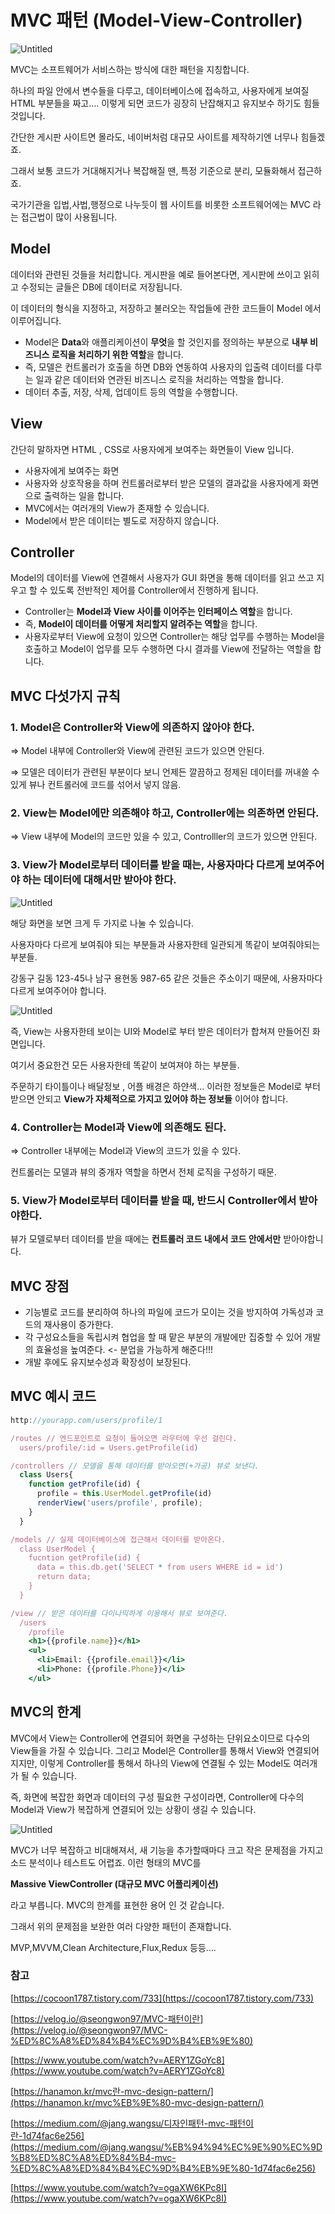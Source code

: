 # MVC 패턴 (Model-View-Controller)

![Untitled](./images/Untitled.png)

MVC는 소프트웨어가 서비스하는 방식에 대한 패턴을 지칭합니다.

하나의 파일 안에서 변수들을 다루고, 데이터베이스에 접속하고, 사용자에게 보여질 HTML 부분들을 짜고…. 이렇게 되면 코드가 굉장히 난잡해지고 유지보수 하기도 힘들 것입니다.

간단한 게시판 사이트면 몰라도, 네이버처럼 대규모 사이트를 제작하기엔 너무나 힘들겠죠.

그래서 보통 코드가 거대해지거나 복잡해질 땐, 특정 기준으로 분리, 모듈화해서 접근하죠.

국가기관을 입법,사법,행정으로 나누듯이 웹 사이트를 비롯한 소프트웨어에는 MVC 라는 접근법이 많이 사용됩니다.

## Model

데이터와 관련된 것들을 처리합니다. 게시판을 예로 들어본다면, 게시판에 쓰이고 읽히고 수정되는 글들은 DB에 데이터로 저장됩니다.

이 데이터의 형식을 지정하고, 저장하고 불러오는 작업들에 관한 코드들이 Model 에서 이루어집니다.

- Model은 **Data**와 애플리케이션이 **무엇**을 할 것인지를 정의하는 부분으로 **내부 비즈니스 로직을 처리하기 위한 역할**을 합니다.
- 즉, 모델은 컨트롤러가 호출을 하면 DB와 연동하여 사용자의 입출력 데이터를 다루는 일과 같은 데이터와 연관된 비즈니스 로직을 처리하는 역할을 합니다.
- 데이터 추출, 저장, 삭제, 업데이트 등의 역할을 수행합니다.

## View

간단히 말하자면 HTML , CSS로 사용자에게 보여주는 화면들이 View 입니다.

- 사용자에게 보여주는 화면
- 사용자와 상호작용을 하며 컨트롤러로부터 받은 모델의 결과값을 사용자에게 화면으로 출력하는 일을 합니다.
- MVC에서는 여러개의 View가 존재할 수 있습니다.
- Model에서 받은 데이터는 별도로 저장하지 않습니다.

## Controller

Model의 데이터를 View에 연결해서 사용자가 GUI 화면을 통해 데이터를 읽고 쓰고 지우고 할 수 있도록 전반적인 제어를 Controller에서 진행하게 됩니다.

- Controller는 **Model과 View 사이를 이어주는 인터페이스 역할**을 합니다.
- 즉, **Model이 데이터를 어떻게 처리할지 알려주는 역할**을 합니다.
- 사용자로부터 View에 요청이 있으면 Controller는 해당 업무를 수행하는 Model을 호출하고 Model이 업무를 모두 수행하면 다시 결과를 View에 전달하는 역할을 합니다.

## MVC 다섯가지 규칙

### 1. Model은 Controller와 View에 의존하지 않아야 한다.

⇒ Model 내부에 Controller와 View에 관련된 코드가 있으면 안된다.

⇒ 모델은 데이터가 관련된 부분이다 보니 언제든 깔끔하고 정제된 데이터를 꺼내쓸 수 있게 뷰나 컨트롤러에 코드를 섞어서 넣지 않음.

### 2. View는 Model에만 의존해야 하고, Controller에는 의존하면 안된다.

⇒ View 내부에 Model의 코드만 있을 수 있고, Controlller의 코드가 있으면 안된다.

### 3. View가 Model로부터 데이터를 받을 때는, 사용자마다 다르게 보여주어야 하는 데이터에 대해서만 받아야 한다.

![Untitled](./images/Untitled%201.png)

해당 화면을 보면 크게 두 가지로 나눌 수 있습니다.

사용자마다 다르게 보여줘야 되는 부분들과 사용자한테 일관되게 똑같이 보여줘야되는 부분들.

강동구 길동 123-45나 남구 용현동 987-65 같은 것들은 주소이기 때문에, 사용자마다 다르게 보여주어야 합니다.

![Untitled](./images/Untitled%202.png)

즉, View는 사용자한테 보이는 UI와 Model로 부터 받은 데이터가 합쳐져 만들어진 화면입니다.

여기서 중요한건 모든 사용자한테 똑같이 보여져야 하는 부분들.

주문하기 타이틀이나 배달정보 , 어플 배경은 하얀색… 이러한 정보들은 Model로 부터 받으면 안되고 **View가 자체적으로 가지고 있어야 하는 정보들** 이어야 합니다.

### 4. Controller는 Model과 View에 의존해도 된다.

⇒ Controller 내부에는 Model과 View의 코드가 있을 수 있다.

컨트롤러는 모델과 뷰의 중개자 역할을 하면서 전체 로직을 구성하기 때문.

### 5. View가 Model로부터 데이터를 받을 때, 반드시 Controller에서 받아야한다.

뷰가 모델로부터 데이터를 받을 때에는 **컨트롤러 코드 내에서 코드 안에서만** 받아야합니다.

## MVC 장점

- 기능별로 코드를 분리하여 하나의 파일에 코드가 모이는 것을 방지하여 가독성과 코드의 재사용이 증가한다.
- 각 구성요소들을 독립시켜 협업을 할 때 맡은 부분의 개발에만 집중할 수 있어 개발의 효율성을 높여준다. <- 분업을 가능하게 해준다!!!
- 개발 후에도 유지보수성과 확장성이 보장된다.

## MVC 예시 코드

```jsx
http://yourapp.com/users/profile/1

/routes // 엔드포인트로 요청이 들어오면 라우터에 우선 걸린다.
  users/profile/:id = Users.getProfile(id)

/controllers // 모델을 통해 데이터를 받아오면(+가공) 뷰로 보낸다.
  class Users{
    function getProfile(id) {
      profile = this.UserModel.getProfile(id)
      renderView('users/profile', profile);
    }
  }

/models // 실제 데이터베이스에 접근해서 데이터를 받아온다.
  class UserModel {
    fucntion getProfile(id) {
      data = this.db.get('SELECT * from users WHERE id = id')
      return data;
    }
  }

/view // 받은 데이터를 다이나믹하게 이용해서 뷰로 보여준다.
  /users
    /profile
    <h1>{{profile.name}}</h1>
    <ul>
      <li>Email: {{profile.email}}</li>
      <li>Phone: {{profile.Phone}}</li>
    </ul>
```

## MVC의 한계

MVC에서 View는 Controller에 연결되어 화면을 구성하는 단위요소이므로 다수의 View들을 가질 수 있습니다. 그리고 Model은 Controller를 통해서 View와 연결되어지지만, 이렇게 Controller를 통해서 하나의 View에 연결될 수 있는 Model도 여러개가 될 수 있습니다.

즉, 화면에 복잡한 화면과 데이터의 구성 필요한 구성이라면, Controller에 다수의 Model과 View가 복잡하게 연결되어 있는 상황이 생길 수 있습니다.

![Untitled](./images/Untitled%203.png)

MVC가 너무 복잡하고 비대해져서, 새 기능을 추가할때마다 크고 작은 문제점을 가지고 소드 분석이나 테스트도 어렵죠. 이런 형태의 MVC를

**Massive ViewController (대규모 MVC 어플리케이션)**

라고 부릅니다. MVC의 한계를 표현한 용어 인 것 같습니다.

그래서 위의 문제점을 보완한 여러 다양한 패턴이 존재합니다. 

MVP,MVVM,Clean Architecture,Flux,Redux 등등….

### 참고

[https://cocoon1787.tistory.com/733](https://cocoon1787.tistory.com/733)

[https://velog.io/@seongwon97/MVC-패턴이란](https://velog.io/@seongwon97/MVC-%ED%8C%A8%ED%84%B4%EC%9D%B4%EB%9E%80)

[https://www.youtube.com/watch?v=AERY1ZGoYc8](https://www.youtube.com/watch?v=AERY1ZGoYc8)

[https://hanamon.kr/mvc란-mvc-design-pattern/](https://hanamon.kr/mvc%EB%9E%80-mvc-design-pattern/)

[https://medium.com/@jang.wangsu/디자인패턴-mvc-패턴이란-1d74fac6e256](https://medium.com/@jang.wangsu/%EB%94%94%EC%9E%90%EC%9D%B8%ED%8C%A8%ED%84%B4-mvc-%ED%8C%A8%ED%84%B4%EC%9D%B4%EB%9E%80-1d74fac6e256)

[https://www.youtube.com/watch?v=ogaXW6KPc8I](https://www.youtube.com/watch?v=ogaXW6KPc8I)